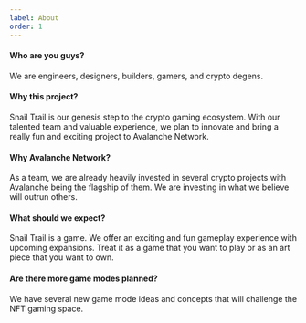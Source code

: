 ```yaml
---
label: About
order: 1
---
```


#### Who are you guys?
We are engineers, designers, builders, gamers, and crypto degens.

#### Why this project?
Snail Trail is our genesis step to the crypto gaming ecosystem. With our talented team and valuable experience, we plan to innovate and bring a really fun and exciting project to Avalanche Network. 

#### Why Avalanche Network?
As a team, we are already heavily invested in several crypto projects with Avalanche being the flagship of them. We are investing in what we believe will outrun others.


#### What should we expect?
Snail Trail is a game. We offer an exciting and fun gameplay experience with upcoming expansions. Treat it as a game that you want to play or as an art piece that you want to own. 

#### Are there more game modes planned?
We have several new game mode ideas and concepts that will challenge the NFT gaming space. 